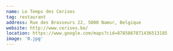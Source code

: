 ```yaml
---
name: Le Temps des Cerises
tag: restaurant
address: Rue des Brasseurs 22, 5000 Namur, Belgique
website: http://www.cerises.be/
location: https://www.google.com/maps?cid=8785087871436513185
image: '0.jpg'
---
```

